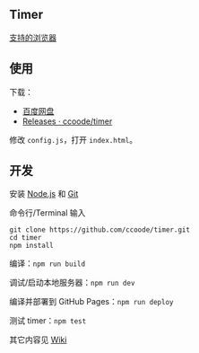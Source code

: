 Timer
---

[支持的浏览器](http://browserl.ist/?q=ie%3E9%2C+last+3+firefox+versions%2C+chrome+%3E+48%2C+last+2+edge+versions%2C+last+2+safari+versions)

## 使用

下载：

* [百度网盘](https://pan.baidu.com/s/1gfJniDH#list/path=%2FShared%2Ftimer&parentPath=%2FShared)
* [Releases · ccoode/timer](https://github.com/ccoode/timer/releases)

修改 `config.js`，打开 `index.html`。

## 开发

安装 [Node.js](https://nodejs.org/) 和 [Git](https://git-scm.com/)

命令行/Terminal 输入

```
git clone https://github.com/ccoode/timer.git
cd timer
npm install
```

编译：`npm run build`

调试/启动本地服务器：`npm run dev`

编译并部署到 GitHub Pages：`npm run deploy`

测试 timer：`npm test`

其它内容见 [Wiki](https://github.com/ccoode/timer/wiki)
